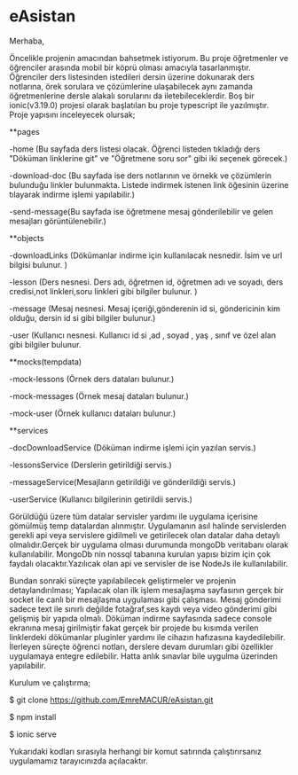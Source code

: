 # eAsistan
Merhaba,
  
  Öncelikle projenin amacından bahsetmek istiyorum. Bu proje öğretmenler ve öğrenciler arasında mobil bir köprü olması amacıyla tasarlanmıştır. Öğrenciler ders listesinden istedileri dersin üzerine dokunarak ders notlarına, örek sorulara ve çözümlerine ulaşabilecek aynı zamanda öğretmenlerine dersle alakalı sorularını da iletebileceklerdir.
  Boş bir ionic(v3.19.0) projesi olarak başlatılan bu proje typescript ile yazılmıştır. Proje yapısını inceleyecek olursak;

**pages

-home (Bu sayfada ders listesi olacak. Öğrenci listeden tıkladığı ders "Döküman linklerine git" ve "Öğretmene soru sor" gibi iki seçenek görecek.)

-download-doc (Bu sayfada ise ders notlarının ve örnekk ve çözümlerin bulunduğu linkler bulunmakta. Listede indirmek istenen link öğesinin üzerine tılayarak indirme işlemi yapılabilir.)

-send-message(Bu sayfada ise öğretmene mesaj gönderilebilir ve gelen mesajları görüntülenebilir.)


**objects

-downloadLinks (Dökümanlar indirme için kullanılacak nesnedir. İsim ve url bilgisi bulunur. )

-lesson (Ders nesnesi. Ders adı, öğretmen id, öğretmen adı ve soyadı, ders credisi,not linkleri,soru linkleri gibi bilgiler bulunur. )

-message (Mesaj nesnesi. Mesaj içeriği,gönderenin id si, göndericinin kim olduğu, dersin id si gibi bilgiler bulunur.)

-user (Kullanıcı nesnesi. Kullanıcı id si ,ad , soyad , yaş , sınıf ve özel alan gibi bilgiler bulunur.


**mocks(tempdata)

-mock-lessons (Örnek ders dataları bulunur.)

-mock-messages (Örnek mesaj dataları bulunur.)

-mock-user (Örnek kullanıcı dataları bulunur.)


**services

-docDownloadService (Döküman indirme işlemi için yazılan servis.)

-lessonsService (Derslerin getirildiği servis.)

-messageService(Mesajların getirildiği ve gönderildiği servis.)

-userService (Kullanıcı bilgilerinin getirildii servis.)



  Görüldüğü üzere tüm datalar servisler yardımı ile uygulama içerisine gömülmüş temp datalardan alınmıştır. Uygulamanın asıl halinde  servislerden gerekli api veya servislere gidilmeli ve getirilecek olan datalar daha detaylı olmalıdır.Gerçek bir uygulama olması durumunda mongoDb veritabanı olarak kullanılabilir. MongoDb nin nossql tabanına kurulan yapısı bizim için çok faydalı olacaktır.Yazılıcak olan api ve servisler de ise NodeJs ile kullanılabilir.


Bundan sonraki süreçte yapılabilecek geliştirmeler ve projenin detaylandırılması;
  Yapılacak olan ilk işlem mesajlaşma sayfasının gerçek bir socket ile canlı bir mesajlaşma uygulaması gibi çalışması. Mesaj gönderimi sadece text ile sınırlı değilde fotağraf,ses kaydı veya video gönderimi gibi gelişmiş bir yapıda olmalı. Döküman indirme sayfasında sadece console ekranına mesaj girilmiştir fakat gerçek bir projede bu kısımda verilen linklerdeki dökümanlar pluginler yardımı ile cihazın hafızasına kaydedilebilir. İlerleyen süreçte öğrenci notları, derslere devam durumları gibi özellikler uygulamaya entegre edilebilir. Hatta anlık sınavlar bile uygulma üzerinden yapılabilir.




Kurulum ve çalıştırma;

$ git clone https://github.com/EmreMACUR/eAsistan.git 

$ npm install

$ ionic serve

Yukarıdaki kodları sırasıyla herhangi bir komut satırında çalıştırırsanız uygulamamız tarayıcınızda açılacaktır.






